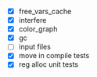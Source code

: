 -   [x] free_vars_cache
-   [x] interfere
-   [x] color_graph
-   [x] gc
-   [ ] input files
-   [x] move in compile tests
-   [x] reg alloc unit tests
